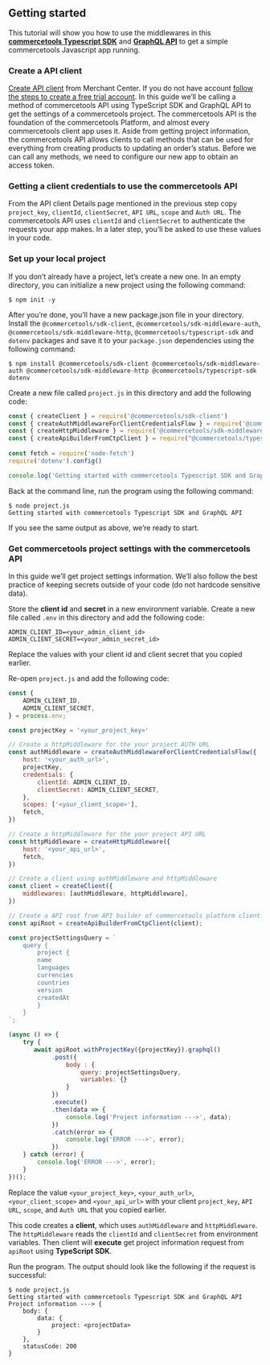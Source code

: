 ## Getting started
This tutorial will show you how to use the middlewares in this **[commercetools Typescript SDK](https://github.com/commercetools/commercetools-sdk-typescript/)** and **[GraphQL API](https://docs.commercetools.com/api/graphql)** to get a simple commercetools Javascript app running.

### Create a API client
[Create API client](https://docs.commercetools.com/tutorials/getting-started#creating-an-api-client) from Merchant Center. If you do not have account [follow the steps to create a free trial account](https://docs.commercetools.com/tutorials/getting-started#first-steps). 
In this guide we’ll be calling a method of commercetools API using TypeScript SDK and GraphQL API to get the settings of a commercetools project. The commercetools API is the foundation of the commercetools Platform, and almost every commercetools client app uses it. Aside from getting project information, the commercetools API allows clients to call methods that can be used for everything from creating products to updating an order’s status. Before we can call any methods, we need to configure our new app to obtain an access token.

### Getting a client credentials to use the commercetools API
From the API client Details page mentioned in the previous step copy  `project_key`, `clientId`, `clientSecret`, `API URL`, `scope` and `Auth URL`. The commercetools API uses `clientId` and `clientSecret` to authenticate the requests your app makes. In a later step, you’ll be asked to use these values in your code.

### Set up your local project
If you don’t already have a project, let’s create a new one. In an empty directory, you can initialize a new project using the following command:

```
$ npm init -y
```

After you’re done, you’ll have a new package.json file in your directory.
Install the `@commercetools/sdk-client`, `@commercetools/sdk-middleware-auth`, `@commercetools/sdk-middleware-http`, `@commercetools/typescript-sdk` and `dotenv` packages and save it to your `package.json` dependencies using the following command:

```
$ npm install @commercetools/sdk-client @commercetools/sdk-middleware-auth @commercetools/sdk-middleware-http @commercetools/typescript-sdk dotenv
```

Create a new file called `project.js` in this directory and add the following code:
```js
const { createClient } = require('@commercetools/sdk-client')
const { createAuthMiddlewareForClientCredentialsFlow } = require('@commercetools/sdk-middleware-auth')
const { createHttpMiddleware } = require('@commercetools/sdk-middleware-http')
const { createApiBuilderFromCtpClient } = require("@commercetools/typescript-sdk");
  
const fetch = require('node-fetch')
require('dotenv').config()

console.log('Getting started with commercetools Typescript SDK and GraphQL API');
```

Back at the command line, run the program using the following command:
```
$ node project.js
Getting started with commercetools Typescript SDK and GraphQL API
```
If you see the same output as above, we’re ready to start.

### Get commercetools project settings with the commercetools API
In this guide we’ll get project settings information. We’ll also follow the best practice of keeping secrets outside of your code (do not hardcode sensitive data).

Store the **client id** and **secret** in a new environment variable. Create a new file called `.env` in this directory and add the following code: 

```
ADMIN_CLIENT_ID=<your_admin_client_id>
ADMIN_CLIENT_SECRET=<your_admin_secret_id>
```
Replace the values with your client id and client secret that you copied earlier.

Re-open `project.js` and add the following code:
```js
const { 
    ADMIN_CLIENT_ID,
    ADMIN_CLIENT_SECRET,
} = process.env;

const projectKey = '<your_project_key>'

// Create a httpMiddleware for the your project AUTH URL
const authMiddleware = createAuthMiddlewareForClientCredentialsFlow({
    host: '<your_auth_url>',
    projectKey,
    credentials: {
        clientId: ADMIN_CLIENT_ID,
        clientSecret: ADMIN_CLIENT_SECRET,
    },
    scopes: ['<your_client_scope>'],
    fetch,
})

// Create a httpMiddleware for the your project API URL
const httpMiddleware = createHttpMiddleware({
    host: '<your_api_url>',
    fetch,
})

// Create a client using authMiddleware and httpMiddleware
const client = createClient({
    middlewares: [authMiddleware, httpMiddleware],
})

// Create a API root from API builder of commercetools platform client
const apiRoot = createApiBuilderFromCtpClient(client);

const projectSettingsQuery = `
    query {
        project {
        name
        languages
        currencies
        countries
        version
        createdAt
        }
    }
`;

(async () => {
    try {
       await apiRoot.withProjectKey({projectKey}).graphql()
            .post({
                body : {
                    query: projectSettingsQuery,
                    variables: {}
                }
            })
            .execute()
            .then(data => {
                console.log('Project information --->', data);
            })
            .catch(error => {
                console.log('ERROR --->', error);
            })
    } catch (error) {
        console.log('ERROR --->', error);
    }
})();
```
Replace the value `<your_project_key>`, `<your_auth_url>`, `<your_client_scope>` and `<your_api_url>` with your client `project_key`, `API URL`, `scope`, and `Auth URL` that you copied earlier.

This code creates a **client**, which uses `authMiddleware` and `httpMiddleware`. The `httpMiddleware` reads the `clientId` and `clientSecret` from environment variables. Then client will **execute** get project information request from `apiRoot` using **TypeScript SDK**.

Run the program. The output should look like the following if the request is successful:
```
$ node project.js
Getting started with commercetools Typescript SDK and GraphQL API
Project information ---> { 
    body: { 
        data: { 
            project: <projectData> 
        } 
    }, 
    statusCode: 200 
}
```